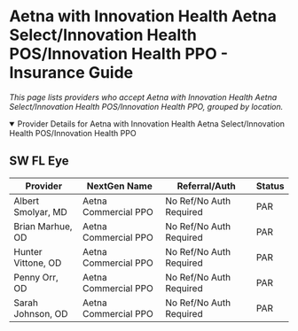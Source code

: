 # Aetna with Innovation Health Aetna Select/Innovation Health POS/Innovation Health PPO - Insurance Guide

*This page lists providers who accept Aetna with Innovation Health Aetna Select/Innovation Health POS/Innovation Health PPO, grouped by location.*

<details open><summary>Provider Details for Aetna with Innovation Health Aetna Select/Innovation Health POS/Innovation Health PPO</summary>

## SW FL Eye

| Provider | NextGen Name | Referral/Auth | Status |
|----------|-------------|--------------|--------|
| Albert Smolyar, MD | Aetna Commercial PPO | No Ref/No Auth Required | PAR |
| Brian Marhue, OD | Aetna Commercial PPO | No Ref/No Auth Required | PAR |
| Hunter Vittone, OD | Aetna Commercial PPO | No Ref/No Auth Required | PAR |
| Penny Orr, OD | Aetna Commercial PPO | No Ref/No Auth Required | PAR |
| Sarah Johnson, OD | Aetna Commercial PPO | No Ref/No Auth Required | PAR |

</details>

